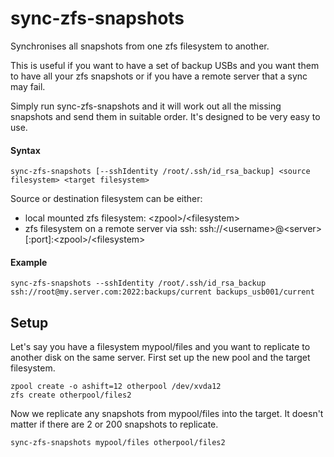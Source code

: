 # sync-zfs-snapshots
Synchronises all snapshots from one zfs filesystem to another.

This is useful if you want to have a set of backup USBs and you want them to have all your zfs snapshots or if you have a remote server that a sync may fail.  

Simply run sync-zfs-snapshots and it will work out all the missing snapshots and send them in suitable order.  It's designed to be very easy to use.

#### Syntax
````
sync-zfs-snapshots [--sshIdentity /root/.ssh/id_rsa_backup] <source filesystem> <target filesystem>
````

Source or destination filesystem can be either:
- local mounted zfs filesystem: \<zpool>/\<filesystem>
- zfs filesystem on a remote server via ssh: ssh://\<username>@\<server>[:port]:\<zpool>/\<filesystem>

#### Example
````
sync-zfs-snapshots --sshIdentity /root/.ssh/id_rsa_backup ssh://root@my.server.com:2022:backups/current backups_usb001/current
````

## Setup
Let's say you have a filesystem mypool/files and you want to replicate to another disk on the same server.  First set up the new pool and the target filesystem.
````
zpool create -o ashift=12 otherpool /dev/xvda12
zfs create otherpool/files2
````

Now we replicate any snapshots from mypool/files into the target.  It doesn't matter if there are 2 or 200 snapshots to replicate.
````
sync-zfs-snapshots mypool/files otherpool/files2
````
